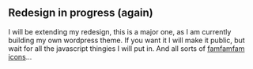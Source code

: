<article><h2>Redesign in progress (again)</h2>I will be extending my redesign, this is a major one, as I am currently building my own wordpress theme. If you want it I will make it public, but wait for all the javascript thingies I will put in. And all sorts of <a title="fam fam fam icons" href="http://www.famfamfam.com/">famfamfam icons</a>...</article>